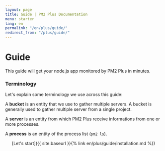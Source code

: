 ```yaml
---
layout: page
title: Guide | PM2 Plus Documentation
menu: starter
lang: en
permalink: "/en/plus/guide/"
redirect_from: "/plus/guide/"
---
```


# Guide

This guide will get your node.js app monitored by PM2 Plus in minutes.

### Terminology

Let's explain some terminology we use across this guide:

A **bucket** is an entity that we use to gather multiple servers. A bucket is generally used to gather multiple server from a single project.

A **server** is an entity from which PM2 Plus receive informations from one or more processes.

A **process** is an entity of the process list (`pm2 ls`).

<p align="center">[Let's start]({{ site.baseurl }}{% link en/plus/guide/installation.md %})</p>